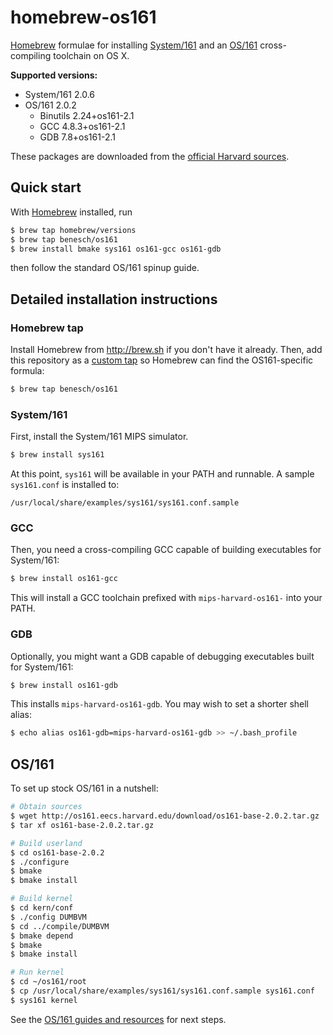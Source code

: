 # homebrew-os161

[Homebrew] formulae for installing [System/161] and an [OS/161]
cross-compiling toolchain on OS X.

**Supported versions:**

* System/161 2.0.6
* OS/161 2.0.2
  * Binutils 2.24+os161-2.1
  * GCC 4.8.3+os161-2.1
  * GDB 7.8+os161-2.1

These packages are downloaded from the [official Harvard
sources][161-download].

## Quick start

With [Homebrew] installed, run

```bash
$ brew tap homebrew/versions
$ brew tap benesch/os161
$ brew install bmake sys161 os161-gcc os161-gdb
```

then follow the standard OS/161 spinup guide.


## Detailed installation instructions

### Homebrew tap

Install Homebrew from http://brew.sh if you don't have it already.
Then, add this repository as a [custom tap] so Homebrew can find the
OS161-specific formula:

```bash
$ brew tap benesch/os161
```

### System/161

First, install the System/161 MIPS simulator.

```bash
$ brew install sys161
```

At this point, `sys161` will be available in your PATH and runnable. A
sample `sys161.conf` is installed to:

    /usr/local/share/examples/sys161/sys161.conf.sample


### GCC

Then, you need a cross-compiling GCC capable of building executables for
System/161:

```bash
$ brew install os161-gcc
```

This will install a GCC toolchain prefixed with `mips-harvard-os161-`
into your PATH.


### GDB

Optionally, you might want a GDB capable of debugging executables built
for System/161:

```bash
$ brew install os161-gdb
```

This installs `mips-harvard-os161-gdb`. You may wish to set a shorter
shell alias:

```bash
$ echo alias os161-gdb=mips-harvard-os161-gdb >> ~/.bash_profile
```


## OS/161

To set up stock OS/161 in a nutshell:

```bash
# Obtain sources
$ wget http://os161.eecs.harvard.edu/download/os161-base-2.0.2.tar.gz
$ tar xf os161-base-2.0.2.tar.gz

# Build userland
$ cd os161-base-2.0.2
$ ./configure
$ bmake
$ bmake install

# Build kernel
$ cd kern/conf
$ ./config DUMBVM
$ cd ../compile/DUMBVM
$ bmake depend
$ bmake
$ bmake install

# Run kernel
$ cd ~/os161/root
$ cp /usr/local/share/examples/sys161/sys161.conf.sample sys161.conf
$ sys161 kernel
```

See the [OS/161 guides and resources] for next steps.


[Homebrew]: http://brew.sh
[System/161]: http://os161.eecs.harvard.edu/#sys161
[OS/161]: http://os161.eecs.harvard.edu/
[OS/161 guides and resources]: http://os161.eecs.harvard.edu/resources/
[161-download]: http://os161.eecs.harvard.edu/download/
[custom tap]: https://github.com/Homebrew/homebrew/blob/master/share/doc/homebrew/brew-tap.md
